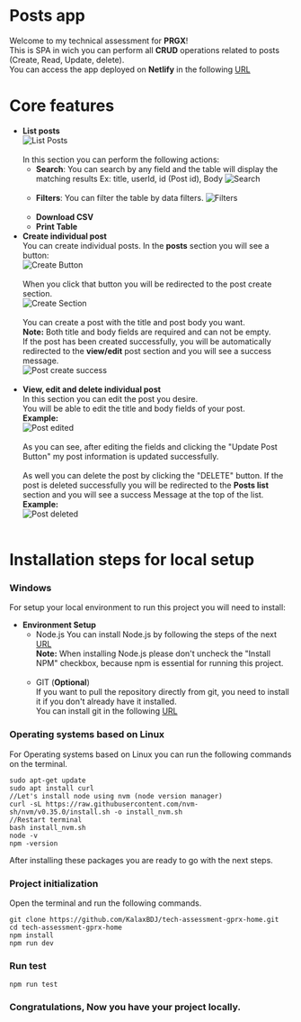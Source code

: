 # Posts app
Welcome to my technical assessment for **PRGX**!<br>
This is SPA in wich you can perform all **CRUD** operations related to posts (Create, Read, Update, delete).<br>
You can access the app deployed on **Netlify** in the following [URL](https://posts-app-assessment.netlify.app)

# Core features
- **List posts**<br>
![List Posts](/documentation_images/list_posts.jpg "List Posts")<br><br>
In this section you can perform the following actions:
    - **Search**: You can search by any field and the table will display the matching results Ex: title, userId, id (Post id), Body
    ![](/documentation_images/list_search_2.png "Search")<br><br>
    - **Filters**: You can filter the table by data filters.
    ![](/documentation_images/filters.png "Filters")<br><br>
    - **Download CSV**
    - **Print Table**
- **Create individual post**<br>
You can create individual posts.
In the **posts** section you will see a button:<br>
![](/documentation_images/create_1.png "Create Button")<br><br>
When you click that button you will be redirected to the post create section.<br>
![](/documentation_images/create_2.png "Create Section")<br><br>
You can create a post with the title and post body you want.<br>
**Note:** Both title and body fields are required and can not be empty.<br>
If the post has been created successfully, you will be automatically redirected to the **view/edit** post section and
you will see a success message.<br> 
![](/documentation_images/post_create_success.jpg "Post create success")<br><br>
- **View, edit and delete individual post**<br>
In this section you can edit the post you desire.<br>
You will be able to edit the title and body fields of your post.<br>
**Example:**<br>
![](/documentation_images/post_edited.png "Post edited")<br><br>
As you can see, after editing the fields and clicking the "Update Post Button" my post information is updated successfully.<br><br>
As well you can delete the post by clicking the "DELETE" button. If the post is deleted successfully you will be redirected to the **Posts list** section and you will see a success Message at the top of the list.<br>
**Example:**<br>
![](/documentation_images/post_deleted.png "Post deleted")<br><br>

# Installation steps for local setup
### Windows
For setup your local environment to run this project you will need to install:
- **Environment Setup**
    - Node.js
    You can install Node.js by following the steps of the next [URL](https://nodejs.org/es/download)<br>
    **Note:** When installing Node.js please don't uncheck the "Install NPM" checkbox, because npm is essential for running this project.<br><br>
    - GIT (**Optional**)<br>
    If you want to pull the repository directly from git, you need to install it if you don't already have it installed.<br>
    You can install git in the following [URL](https://git-scm.com/downloads)

### Operating systems based on Linux
For Operating systems based on Linux you can run the following commands on the terminal.
```
sudo apt-get update
sudo apt install curl
//Let's install node using nvm (node version manager)
curl -sL https://raw.githubusercontent.com/nvm-sh/nvm/v0.35.0/install.sh -o install_nvm.sh
//Restart terminal
bash install_nvm.sh
node -v
npm -version
```
After installing these packages you are ready to go with the next steps.
### **Project initialization**<br>
Open the terminal and run the following commands.
```
git clone https://github.com/KalaxBDJ/tech-assessment-gprx-home.git
cd tech-assessment-gprx-home
npm install
npm run dev
```
### Run test
```
npm run test
```
### Congratulations, Now you have your project locally.